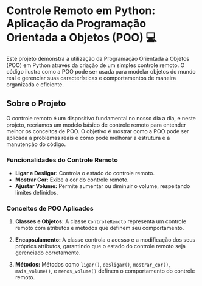 # Controle Remoto em Python: Aplicação da Programação Orientada a Objetos (POO) 💻

Este projeto demonstra a utilização da Programação Orientada a Objetos (POO) em Python através da criação de um simples controle remoto. O código ilustra como a POO pode ser usada para modelar objetos do mundo real e gerenciar suas características e comportamentos de maneira organizada e eficiente.

## Sobre o Projeto

O controle remoto é um dispositivo fundamental no nosso dia a dia, e neste projeto, recriamos um modelo básico de controle remoto para entender melhor os conceitos de POO. O objetivo é mostrar como a POO pode ser aplicada a problemas reais e como pode melhorar a estrutura e a manutenção do código.

### Funcionalidades do Controle Remoto

- **Ligar e Desligar:** Controla o estado do controle remoto.
- **Mostrar Cor:** Exibe a cor do controle remoto.
- **Ajustar Volume:** Permite aumentar ou diminuir o volume, respeitando limites definidos.

### Conceitos de POO Aplicados

1. **Classes e Objetos:**
   A classe `ControleRemoto` representa um controle remoto com atributos e métodos que definem seu comportamento.

2. **Encapsulamento:**
   A classe controla o acesso e a modificação dos seus próprios atributos, garantindo que o estado do controle remoto seja gerenciado corretamente.

3. **Métodos:**
   Métodos como `ligar()`, `desligar()`, `mostrar_cor()`, `mais_volume()`, e `menos_volume()` definem o comportamento do controle remoto.
